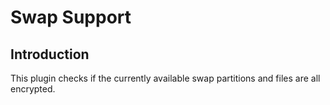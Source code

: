 Swap Support
============

Introduction
------------

This plugin checks if the currently available swap partitions and files are
all encrypted.
